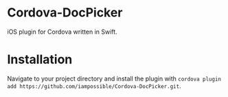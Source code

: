 # Cordova-DocPicker
iOS plugin for Cordova written in Swift.

# Installation
Navigate to your project directory and install the plugin with `cordova plugin add https://github.com/iampossible/Cordova-DocPicker.git`.
